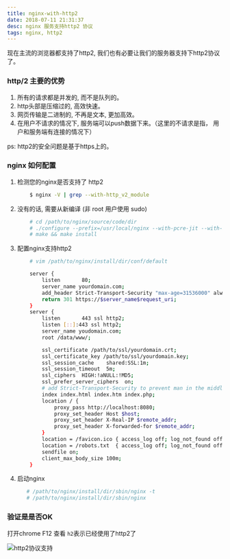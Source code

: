 ```yaml
---
title: nginx-with-http2
date: 2018-07-11 21:31:37
desc: nginx 服务支持http2 协议
tags: nginx, http2
---
```


现在主流的浏览器都支持了http2, 我们也有必要让我们的服务器支持下http2协议了。

<!-- more -->

### http/2 主要的优势

1. 所有的请求都是并发的, 而不是队列的。
2. http头部是压缩过的, 高效快速。
3. 网页传输是二进制的, 不再是文本, 更加高效。
4. 在用户不请求的情况下, 服务端可以push数据下来。（这里的不请求是指， 用户和服务端有连接的情况下）

ps: http2的安全问题是基于https上的。


### nginx 如何配置

1. 检测您的nginx是否支持了 http2

    ```bash
        $ nginx -V | grep --with-http_v2_module
    ```

2. 没有的话, 需要从新编译 (非 root 用户使用 sudo)

    ```bash
        # cd /path/to/nginx/source/code/dir
        # ./configure --prefix=/usr/local/nginx --with-pcre-jit --with-ipv6 --with-http_ssl_module --with-http_stub_status_module --with-http_realip_module --with-http_auth_request_module --with-http_addition_module --with-http_dav_module --with-http_geoip_module --with-http_gunzip_module --with-http_gzip_static_module --with-http_image_filter_module --with-http_v2_module --with-http_sub_module --with-http_xslt_module --with-stream --with-stream_ssl_module --with-mail --with-mail_ssl_module --with-threads
        # make && make install
    ```

3. 配置nginx支持http2

    ```bash
        # vim /path/to/nginx/install/dir/conf/default

        server {
            listen       80;
            server_name yourdomain.com;
            add_header Strict-Transport-Security "max-age=31536000" always;
            return 301 https://$server_name$request_uri;
        }
        server {
            listen       443 ssl http2;
            listen [::]:443 ssl http2;
            server_name youdomain.com;
            root /data/www/;

            ssl_certificate /path/to/ssl/yourdomain.crt;
            ssl_certificate_key /path/to/ssl/yourdomain.key;
            ssl_session_cache    shared:SSL:1m;
            ssl_session_timeout  5m;
            ssl_ciphers  HIGH:!aNULL:!MD5;
            ssl_prefer_server_ciphers  on;
            # add Strict-Transport-Security to prevent man in the middle attacks
            index index.html index.htm index.php;
            location / {
                proxy_pass http://localhost:8080;
                proxy_set_header Host $host;
                proxy_set_header X-Real-IP $remote_addr;
                proxy_set_header X-forwarded-for $remote_addr;
            }
            location = /favicon.ico { access_log off; log_not_found off; }
            location = /robots.txt  { access_log off; log_not_found off; }
            sendfile on;
            client_max_body_size 100m;
        }
    ```

3. 启动nginx

    ```bash
       # /path/to/nginx/install/dir/sbin/nginx -t
       # /path/to/nginx/install/dir/sbin/nginx
    ```

### 验证是是否OK

打开chrome F12 查看 `h2`表示已经使用了http2了

![http2协议支持](/images/http2.png)

